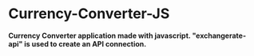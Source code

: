 # Currency-Converter-JS

**Currency Converter application made with javascript. "exchangerate-api" is used to create an API connection.**
